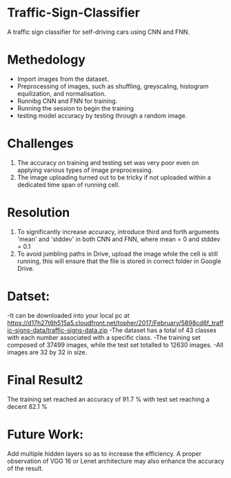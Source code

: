 # Traffic-Sign-Classifier
A traffic sign classifier for self-driving cars using CNN and FNN.
# Methedology
- Import images from the dataset.
- Preprocessing of images, such as shuffling, greyscaling, histogram equilization, and normalisation.
- Runnibg CNN and FNN for training.
- Running the session to begin the training
- testing model accuracy by testing through a random image.

# Challenges
1. The accuracy on training and testing set was very poor even on applying various types of image preprocessing.
2. The image uploading turned out to be tricky if not uploaded within a dedicated time span of running cell.

# Resolution
1. To significantly increase accuracy, introduce third and forth arguments 'mean' and 'stddev' in both CNN and FNN, where mean = 0 and stddev = 0.1
2. To avoid jumbling paths in Drive, upload the image while the cell is still running, this will ensure that the file is stored in correct folder in Google Drive.

# Datset: 
-It can be downloaded into your local pc at https://d17h27t6h515a5.cloudfront.net/topher/2017/February/5898cd6f_traffic-signs-data/traffic-signs-data.zip
-The dataset has a total of 43 classes with each number associated with a specific class.
-The training set composed of 37499 images, while the test set totalled to 12630 images.
-All images are 32 by 32 in size.


# Final Result2
The training set reached an accuracy of 91.7 % with test set reaching a decent 82.1 %

# Future Work:
Add multiple hidden layers so as to increase the efficiency. A proper observation of VGG 16 or Lenet architecture may also enhance the accuracy of the result.
